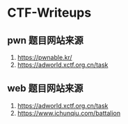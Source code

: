 # CTF-Writeups 

## pwn 题目网站来源
1. https://pwnable.kr/
2. https://adworld.xctf.org.cn/task 

## web 题目网站来源
1. https://adworld.xctf.org.cn/task  
2. https://www.ichunqiu.com/battalion  
